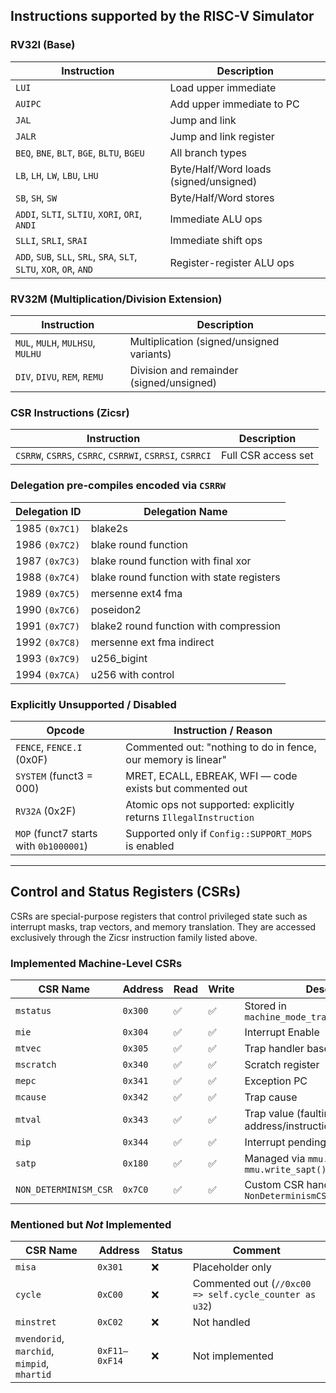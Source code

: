 ## Instructions supported by the RISC-V Simulator

### RV32I (Base)

| **Instruction** | **Description** |
| --- | --- |
| `LUI` | Load upper immediate |
| `AUIPC` | Add upper immediate to PC |
| `JAL` | Jump and link |
| `JALR` | Jump and link register |
| `BEQ`, `BNE`, `BLT`, `BGE`, `BLTU`, `BGEU` | All branch types |
| `LB`, `LH`, `LW`, `LBU`, `LHU` | Byte/Half/Word loads (signed/unsigned) |
| `SB`, `SH`, `SW` | Byte/Half/Word stores |
| `ADDI`, `SLTI`, `SLTIU`, `XORI`, `ORI`, `ANDI` | Immediate ALU ops |
| `SLLI`, `SRLI`, `SRAI` | Immediate shift ops |
| `ADD`, `SUB`, `SLL`, `SRL`, `SRA`, `SLT`, `SLTU`, `XOR`, `OR`, `AND` | Register-register ALU ops |

### RV32M (Multiplication/Division Extension)

| **Instruction** | **Description** |
| --- | --- |
| `MUL`, `MULH`, `MULHSU`, `MULHU` | Multiplication (signed/unsigned variants) |
| `DIV`, `DIVU`, `REM`, `REMU` | Division and remainder (signed/unsigned) |

### CSR Instructions (Zicsr)

| **Instruction** | **Description** |
| --- | --- |
| `CSRRW`, `CSRRS`, `CSRRC`, `CSRRWI`, `CSRRSI`, `CSRRCI` | Full CSR access set |

### Delegation pre-compiles encoded via `CSRRW`

| **Delegation ID** | **Delegation Name** |
| --- | --- |
| 1985 `(0x7C1)` | blake2s |
| 1986 `(0x7C2)` | blake round function |
| 1987 `(0x7C3)` | blake round function with final xor |
| 1988 `(0x7C4)` | blake round function with state registers |
| 1989 `(0x7C5)` | mersenne ext4 fma |
| 1990 `(0x7C6)` | poseidon2 |
| 1991 `(0x7C7)` | blake2 round function with compression |
| 1992 `(0x7C8)` | mersenne ext fma indirect |
| 1993 `(0x7C9)` | u256_bigint |
| 1994 `(0x7CA)` | u256 with control |

### Explicitly Unsupported / Disabled

| **Opcode** | **Instruction / Reason** |
| --- | --- |
| `FENCE`, `FENCE.I` (0x0F) | Commented out: "nothing to do in fence, our memory is linear" |
| `SYSTEM` (funct3 = 000) | MRET, ECALL, EBREAK, WFI — code exists but commented out |
| `RV32A` (0x2F) | Atomic ops not supported: explicitly returns `IllegalInstruction` |
| `MOP` (funct7 starts with `0b1000001`) | Supported only if `Config::SUPPORT_MOPS` is enabled |

---

## Control and Status Registers (CSRs)

CSRs are special-purpose registers that control privileged state such as interrupt masks, trap vectors, and memory translation. They are accessed exclusively through the Zicsr instruction family listed above.

### Implemented Machine-Level CSRs

| **CSR Name** | **Address** | **Read** | **Write** | **Description** |
| --- | --- | --- | --- | --- |
| `mstatus` | `0x300` | ✅ | ✅ | Stored in `machine_mode_trap_data.state.status` |
| `mie` | `0x304` | ✅ | ✅ | Interrupt Enable |
| `mtvec` | `0x305` | ✅ | ✅ | Trap handler base address |
| `mscratch` | `0x340` | ✅ | ✅ | Scratch register |
| `mepc` | `0x341` | ✅ | ✅ | Exception PC |
| `mcause` | `0x342` | ✅ | ✅ | Trap cause |
| `mtval` | `0x343` | ✅ | ✅ | Trap value (faulting address/instruction) |
| `mip` | `0x344` | ✅ | ✅ | Interrupt pending |
| `satp` | `0x180` | ✅ | ✅ | Managed via `mmu.read_sapt()` / `mmu.write_sapt()` |
| `NON_DETERMINISM_CSR` | `0x7C0` | ✅ | ✅ | Custom CSR handled via `NonDeterminismCSRSource` |

### Mentioned but *Not* Implemented

| **CSR Name** | **Address** | **Status** | **Comment** |
| --- | --- | --- | --- |
| `misa` | `0x301` | ❌ | Placeholder only |
| `cycle` | `0xC00` | ❌ | Commented out (`//0xc00 => self.cycle_counter as u32`) |
| `minstret` | `0xC02` | ❌ | Not handled |
| `mvendorid`, `marchid`, `mimpid`, `mhartid` | `0xF11–0xF14` | ❌ | Not implemented | 